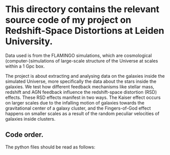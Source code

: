 # This directory contains the relevant source code of my project on Redshift-Space Distortions at Leiden University.

Data used is from the FLAMINGO simulations, which are cosmological (computer-)simulations of large-scale structure of the Universe at scales within a 1 Gpc box. 

The project is about extracting and analysing data on the galaxies inside the simulated Universe, more specifically the data about the stars inside the galaxies. 
We test how different feedback mechanisms like stellar mass, redshift and AGN feedback influence the redshift-space distortion (RSD) effects. These RSD effects manifest in two ways.
The Kaiser effect occurs on larger scales due to the infalling motion of galaxies towards the gravitational center of a galaxy cluster, and the Fingers-of-God effect happens
on smaller scales as a result of the random peculiar velocities of galaxies inside clusters. 

## Code order.
The python files should be read as follows:


